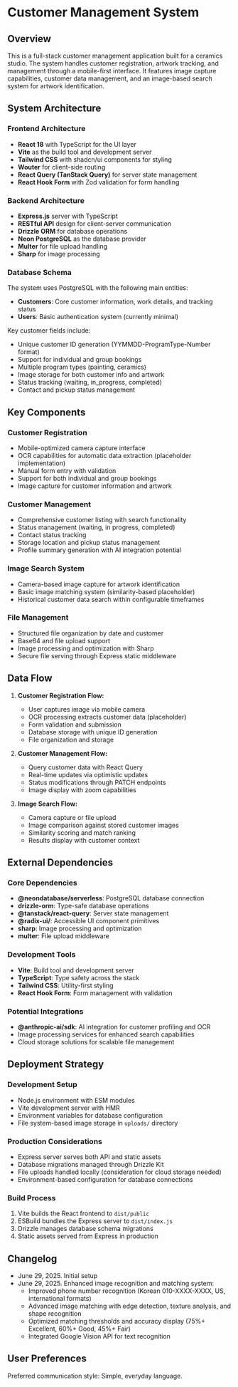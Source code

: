 # Customer Management System

## Overview

This is a full-stack customer management application built for a ceramics studio. The system handles customer registration, artwork tracking, and management through a mobile-first interface. It features image capture capabilities, customer data management, and an image-based search system for artwork identification.

## System Architecture

### Frontend Architecture
- **React 18** with TypeScript for the UI layer
- **Vite** as the build tool and development server
- **Tailwind CSS** with shadcn/ui components for styling
- **Wouter** for client-side routing
- **React Query (TanStack Query)** for server state management
- **React Hook Form** with Zod validation for form handling

### Backend Architecture
- **Express.js** server with TypeScript
- **RESTful API** design for client-server communication
- **Drizzle ORM** for database operations
- **Neon PostgreSQL** as the database provider
- **Multer** for file upload handling
- **Sharp** for image processing

### Database Schema
The system uses PostgreSQL with the following main entities:
- **Customers**: Core customer information, work details, and tracking status
- **Users**: Basic authentication system (currently minimal)

Key customer fields include:
- Unique customer ID generation (YYMMDD-ProgramType-Number format)
- Support for individual and group bookings
- Multiple program types (painting, ceramics)
- Image storage for both customer info and artwork
- Status tracking (waiting, in_progress, completed)
- Contact and pickup status management

## Key Components

### Customer Registration
- Mobile-optimized camera capture interface
- OCR capabilities for automatic data extraction (placeholder implementation)
- Manual form entry with validation
- Support for both individual and group bookings
- Image capture for customer information and artwork

### Customer Management
- Comprehensive customer listing with search functionality
- Status management (waiting, in progress, completed)
- Contact status tracking
- Storage location and pickup status management
- Profile summary generation with AI integration potential

### Image Search System
- Camera-based image capture for artwork identification
- Basic image matching system (similarity-based placeholder)
- Historical customer data search within configurable timeframes

### File Management
- Structured file organization by date and customer
- Base64 and file upload support
- Image processing and optimization with Sharp
- Secure file serving through Express static middleware

## Data Flow

1. **Customer Registration Flow:**
   - User captures image via mobile camera
   - OCR processing extracts customer data (placeholder)
   - Form validation and submission
   - Database storage with unique ID generation
   - File organization and storage

2. **Customer Management Flow:**
   - Query customer data with React Query
   - Real-time updates via optimistic updates
   - Status modifications through PATCH endpoints
   - Image display with zoom capabilities

3. **Image Search Flow:**
   - Camera capture or file upload
   - Image comparison against stored customer images
   - Similarity scoring and match ranking
   - Results display with customer context

## External Dependencies

### Core Dependencies
- **@neondatabase/serverless**: PostgreSQL database connection
- **drizzle-orm**: Type-safe database operations
- **@tanstack/react-query**: Server state management
- **@radix-ui/**: Accessible UI component primitives
- **sharp**: Image processing and optimization
- **multer**: File upload middleware

### Development Tools
- **Vite**: Build tool and development server
- **TypeScript**: Type safety across the stack
- **Tailwind CSS**: Utility-first styling
- **React Hook Form**: Form management with validation

### Potential Integrations
- **@anthropic-ai/sdk**: AI integration for customer profiling and OCR
- Image processing services for enhanced search capabilities
- Cloud storage solutions for scalable file management

## Deployment Strategy

### Development Setup
- Node.js environment with ESM modules
- Vite development server with HMR
- Environment variables for database configuration
- File system-based image storage in `uploads/` directory

### Production Considerations
- Express server serves both API and static assets
- Database migrations managed through Drizzle Kit
- File uploads handled locally (consideration for cloud storage needed)
- Environment-based configuration for database connections

### Build Process
1. Vite builds the React frontend to `dist/public`
2. ESBuild bundles the Express server to `dist/index.js`
3. Drizzle manages database schema migrations
4. Static assets served from Express in production

## Changelog
- June 29, 2025. Initial setup
- June 29, 2025. Enhanced image recognition and matching system:
  - Improved phone number recognition (Korean 010-XXXX-XXXX, US, international formats)
  - Advanced image matching with edge detection, texture analysis, and shape recognition
  - Optimized matching thresholds and accuracy display (75%+ Excellent, 60%+ Good, 45%+ Fair)
  - Integrated Google Vision API for text recognition

## User Preferences

Preferred communication style: Simple, everyday language.